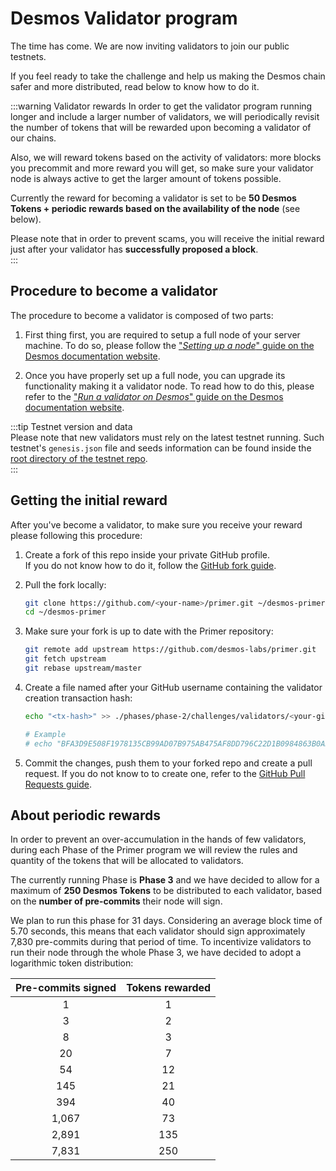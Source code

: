 # Desmos Validator program
The time has come. We are now inviting validators to join our public testnets.

If you feel ready to take the challenge and help us making the Desmos chain safer and more distributed, read below to know how to do it.

:::warning Validator rewards
In order to get the validator program running longer and include a larger number of validators, we will periodically revisit the number of tokens that will be rewarded upon becoming a validator of our chains. 

Also, we will reward tokens based on the activity of validators: more blocks you precommit and more reward you will get, so make sure your validator node is always active to get the larger amount of tokens possible.
  
Currently the reward for becoming a validator is set to be **50 Desmos Tokens + periodic rewards based on the availability of the node** (see below). 
  
Please note that in order to prevent scams, you will receive the initial reward just after your validator has **successfully proposed a block**.  
::: 

## Procedure to become a validator
The procedure to become a validator is composed of two parts: 

1. First thing first, you are required to setup a full node of your server machine. To do so, please follow the ["_Setting up a node_" guide on the Desmos documentation website](https://docs.desmos.network/testnets/join-public.html#validators). 

2. Once you have properly set up a full node, you can upgrade its functionality making it a validator node. To read how to do this, please refer to the ["_Run a validator on Desmos_" guide on the Desmos documentation website](https://docs.desmos.network/validators/validator-setup.html). 

:::tip Testnet version and data   
Please note that new validators must rely on the latest testnet running. Such testnet's `genesis.json` file and seeds information can be found inside the [root directory of the testnet repo](https://github.com/desmos-labs/morpheus).  
::: 

## Getting the initial reward 
After you've become a validator, to make sure you receive your reward please following this procedure: 

1. Create a fork of this repo inside your private GitHub profile.  
   If you do not know how to do it, follow the [GitHub fork guide](https://help.github.com/en/github/getting-started-with-github/fork-a-repo).

2. Pull the fork locally:  
   ```bash
   git clone https://github.com/<your-name>/primer.git ~/desmos-primer
   cd ~/desmos-primer
   ```
   
3. Make sure your fork is up to date with the Primer repository:  
   ```bash
   git remote add upstream https://github.com/desmos-labs/primer.git
   git fetch upstream
   git rebase upstream/master
   ```

4. Create a file named after your GitHub username containing the validator creation transaction hash:  
   ```bash
   echo "<tx-hash>" >> ./phases/phase-2/challenges/validators/<your-github-name>
   
   # Example
   # echo "BFA3D9E508F1978135CB99AD07B975AB475AF8DD796C22D1B0984863B0ADACA9" >> ./phases/phase-2/challenges/validators/RiccardoM
   ```

5. Commit the changes, push them to your forked repo and create a pull request. If you do not know to to create one, refer to the [GitHub Pull Requests guide](https://help.github.com/en/github/collaborating-with-issues-and-pull-requests/creating-a-pull-request).

## About periodic rewards
In order to prevent an over-accumulation in the hands of few validators, during each Phase of the Primer program we will review the rules and quantity of the tokens that will be allocated to validators. 

The currently running Phase is **Phase 3** and we have decided to allow for a maximum of **250 Desmos Tokens** to be distributed to each validator, based on the **number of pre-commits** their node will sign. 

We plan to run this phase for 31 days. Considering an average block time of 5.70 seconds, this means that each validator should sign approximately 7,830 pre-commits during that period of time. To incentivize validators to run their node through the whole Phase 3, we have decided to adopt a logarithmic token distribution: 

| Pre-commits signed | Tokens rewarded | 
| :----------------: | :-------------: |
| 1 | 1 |
| 3 | 2 | 
| 8 | 3 |
| 20 | 7 |
| 54 | 12 |
| 145 | 21 |
| 394 | 40 |
| 1,067 | 73 |
| 2,891 | 135 | 
| 7,831 | 250 |
